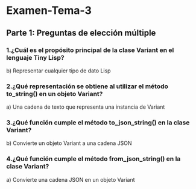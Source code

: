# Examen-Tema-3

## Parte 1: Preguntas de elección múltiple

### 1.¿Cuál es el propósito principal de la clase Variant en el lenguaje Tiny Lisp?

b) Representar cualquier tipo de dato Lisp

### 2.¿Qué representación se obtiene al utilizar el método to_string() en un objeto Variant?

a) Una cadena de texto que representa una instancia de Variant

### 3.¿Qué función cumple el método to_json_string() en la clase Variant?

b) Convierte un objeto Variant a una cadena JSON

### 4.¿Qué función cumple el método from_json_string() en la clase Variant?

a) Convierte una cadena JSON en un objeto Variant


